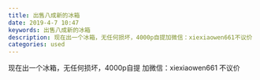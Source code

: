 ```yaml
---
title: 出售八成新的冰箱
date: 2019-4-7 10:47
keywords: 出售八成新的冰箱
description: 现在出一个冰箱，无任何损坏，4000p自提加微信：xiexiaowen661不议价
categories: used
---
```

<td class="t_f" id="postmessage_3418290">

现在出一个冰箱，无任何损坏，4000p自提 加微信：xiexiaowen661 不议价</td>
